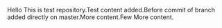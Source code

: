 Hello This is test repository.Test content added.Before commit of branch added directly on master.More content.Few More content.
